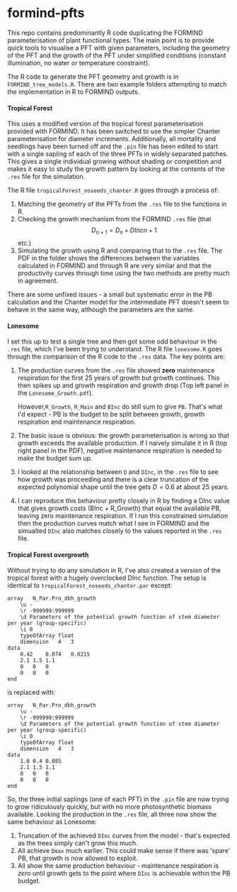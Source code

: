 # formind-pfts

This repo contains predominantly R code duplicating the FORMIND parameterisation of plant functional types. The main point is to provide quick tools to visualise a PFT with given parameters, including the geometry of the PFT and the growth of the PFT under simplified conditions (constant illumination, no water or temperature constraint).

The R code to generate the PFT geometry and growth is in `FORMIND_tree_models.R`. There are two example folders attempting to match the implementation in R to FORMIND outputs. 

#### Tropical Forest

This uses a modified version of the tropical forest parameterisation provided with FORMIND. It has been switched to use the simpler Chanter parameterisation for diameter increments. Additionally, all mortality and seedlings have been turned off and  the `.pin` file has been edited to start with a single sapling of each of the three PFTs in widely separated patches. This gives a single individual growing without shading or competition and makes it easy to study the growth pattern by looking at the contents of the `.res` file for the simulation.

The R file `tropicalForest_noseeds_chanter.R` goes through a process of:

1. Matching the geometry of the PFTs from the `.res` file to the functions in R.
2. Checking the growth mechanism from the FORMIND `.res` file (that $$D_{n+1} = D_{n} + DInc{n+1}$$ etc.)
3. Simulating the growth using R and comparing that to the `.res` file. The PDF in the folder shows the differences between the variables calculated in FORMIND and through R are very similar and that the productivity curves through time using the two methods are pretty much in agreement.

There are some unfixed issues - a small but systematic error in the PB calculation and the Chanter model for the intermediate PFT doesn't seem to behave in the same way, although the parameters are the same.

#### Lonesome

I set this up to test a single tree and then got some odd behaviour in the `.res` file, which I've been trying to understand. The R file `lonesome.R` goes through the comparison of the R code to the `.res` data. The key points are:

1. The production curves from the `.res` file showed **zero** maintenance respiration for the first 25 years of growth but growth continues. This then spikes up and growth respiration and growth drop (Top left panel in the `Lonesome_Growth.pdf`).   

    However,`R_Growth`, `R_Main` and `BInc` do still sum to give `PB`. That's what I'd expect - PB is the budget to be split between growth, growth respiration and maintenance respiration.

2. The basic issue is obvious: the growth parameterisation is wrong so  that growth exceeds the available production. If I naively simulate it in R (top right panel in the PDF), negative maintenance respiration is needed to make the budget sum up.

3. I looked at the relationship between `D` and `DInc`, in the `.res` file to see how growth was proceeding and there is a clear truncation of the expected polynomial shape until the tree gets $D=0.6$ at about 25 years.

4. I can reproduce this behaviour pretty closely in R by finding a DInc value that gives growth costs (BInc + R_Growth) that equal the available PB, leaving zero maintenance respiration. If I run this constrained simulation then the production curves match what I see in FORMIND and the simualted `DInc` also matches closely to the values reported in the `.res` file.

#### Tropical Forest overgrowth

Without trying to do any simulation in R, I've also created a version of the tropical forest with a hugely overclocked DInc function. The setup is identical to  `tropicalForest_noseeds_chanter.par` except:

	array	N_Par.Pro_dbh_growth
		\u -
		\r -999999:999999
		\d Parameters of the potential growth function of stem diameter per year (group-specific)
		\i 0
		typeOfArray	float
		dimension	4	3
	data
		0.42	0.074	0.0215
		2.1	1.5	1.1
		0	0	0
		0	0	0
	end

is replaced with:

	array	N_Par.Pro_dbh_growth
		\u -
		\r -999999:999999
		\d Parameters of the potential growth function of stem diameter per year (group-specific)
		\i 0
		typeOfArray	float
		dimension	4	3
	data
		1.0	0.4	0.085
		2.1	1.5	1.1
		0	0	0
		0	0	0
	end

So, the three initial saplings (one of each PFT) in the `.pin` file are now trying to grow ridiculously quickly, but with no more photosynthetic biomass available. Looking the production in the `.res` file, all three now show the same behaviour as Lonesome:

1. Truncation of the achieved `DInc` curves from the model - that's expected as the trees simply can't grow this much. 
2. All achieve `Dmax` much earlier. This could make sense if there was 'spare' PB, that growth is now allowed to exploit.
3. All show the same production behaviour - maintenance respiration is _zero_ until growth gets to the point where `DInc` is achievable within the PB budget.
